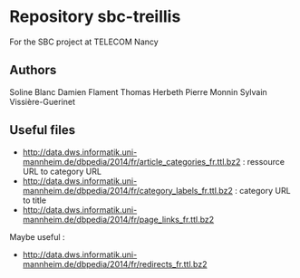 Repository sbc-treillis
=======================

For the SBC project at TELECOM Nancy

Authors
-------
Soline Blanc
Damien Flament
Thomas Herbeth
Pierre Monnin
Sylvain Vissière-Guerinet

Useful files
------------

* http://data.dws.informatik.uni-mannheim.de/dbpedia/2014/fr/article_categories_fr.ttl.bz2 : ressource URL to category URL
* http://data.dws.informatik.uni-mannheim.de/dbpedia/2014/fr/category_labels_fr.ttl.bz2 : category URL to title
* http://data.dws.informatik.uni-mannheim.de/dbpedia/2014/fr/page_links_fr.ttl.bz2

Maybe useful :
* http://data.dws.informatik.uni-mannheim.de/dbpedia/2014/fr/redirects_fr.ttl.bz2